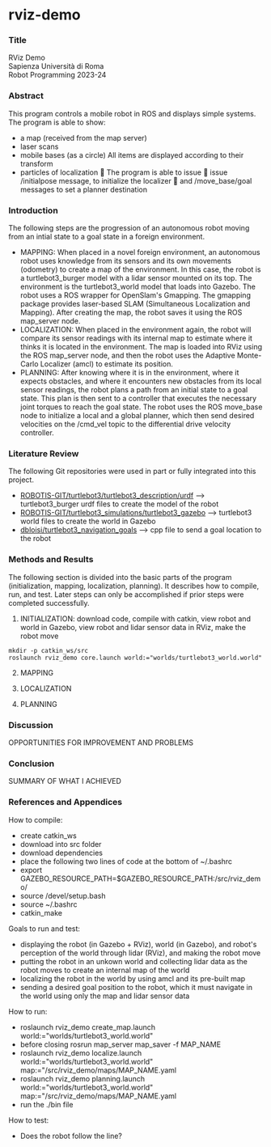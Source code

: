 # rviz-demo



### Title

RViz Demo<br/>
Sapienza Università di Roma<br/>
Robot Programming 2023-24



### Abstract

This program controls a mobile robot in ROS and displays simple systems. The program is able to show:
- a map (received from the map server)
- laser scans
- mobile bases (as a circle)
All items are displayed according to their transform
- particles of localization
 The program is able to issue
 issue /initialpose message, to initialize the localizer
 and /move_base/goal messages to set a planner destination



### Introduction

The following steps are the progression of an autonomous robot moving from an intial state to a goal state in a foreign environment.
- MAPPING: When placed in a novel foreign environment, an autonomous robot uses knowledge from its sensors and its own movements (odometry) to create a map of the environment. In this case, the robot is a turtlebot3_burger model with a lidar sensor mounted on its top. The environment is the turtlebot3_world model that loads into Gazebo. The robot uses a ROS wrapper for OpenSlam's Gmapping. The gmapping package provides laser-based SLAM (Simultaneous Localization and Mapping). After creating the map, the robot saves it using the ROS map_server node.
- LOCALIZATION: When placed in the environment again, the robot will compare its sensor readings with its internal map to estimate where it thinks it is located in the environment. The map is loaded into RViz using the ROS map_server node, and then the robot uses the Adaptive Monte-Carlo Localizer (amcl) to estimate its position.
- PLANNING: After knowing where it is in the environment, where it expects obstacles, and where it encounters new obstacles from its local sensor readings, the robot plans a path from an initial state to a goal state. This plan is then sent to a controller that executes the necessary joint torques to reach the goal state. The robot uses the ROS move_base node to initialize a local and a global planner, which then send desired velocities on the /cmd_vel topic to the differential drive velocity controller.



### Literature Review

The following Git repositories were used in part or fully integrated into this project.
- [ROBOTIS-GIT/turtlebot3/turtlebot3_description/urdf](https://github.com/ROBOTIS-GIT/turtlebot3/tree/master/turtlebot3_description/urdf) --> turtlebot3_burger urdf files to create the model of the robot
- [ROBOTIS-GIT/turtlebot3_simulations/turtlebot3_gazebo](https://github.com/ROBOTIS-GIT/turtlebot3_simulations/tree/master/turtlebot3_gazebo) --> turtlebot3 world files to create the world in Gazebo
- [dbloisi/turtlebot3_navigation_goals](https://github.com/dbloisi/turtlebot3_navigation_goals/blob/master/src/turtlebot3_navigation_goals.cpp) --> cpp file to send a goal location to the robot



### Methods and Results

The following section is divided into the basic parts of the program (initialization, mapping, localization, planning). It describes how to compile, run, and test. Later steps can only be accomplished if prior steps were completed successfully.

1) INITIALIZATION: download code, compile with catkin, view robot and world in Gazebo, view robot and lidar sensor data in RViz, make the robot move

```
mkdir -p catkin_ws/src
roslaunch rviz_demo core.launch world:="worlds/turtlebot3_world.world"
```

2) MAPPING

3) LOCALIZATION

4) PLANNING



### Discussion
OPPORTUNITIES FOR IMPROVEMENT AND PROBLEMS

### Conclusion
SUMMARY OF WHAT I ACHIEVED

### References and Appendices

How to compile:
- create catkin_ws
- download into src folder
- download dependencies
- place the following two lines of code at the bottom of ~/.bashrc
- export GAZEBO_RESOURCE_PATH=$GAZEBO_RESOURCE_PATH:<path-to-ws>/src/rviz_demo/
- source <path-to-ws>/devel/setup.bash
- source ~/.bashrc
- catkin_make

Goals to run and test:
- displaying the robot (in Gazebo + RViz), world (in Gazebo), and robot's perception of the world through lidar (RViz), and making the robot move
- putting the robot in an unkown world and collecting lidar data as the robot moves to create an internal map of the world
- localizing the robot in the world by using amcl and its pre-built map
- sending a desired goal position to the robot, which it must navigate in the world using only the map and lidar sensor data

How to run:
- roslaunch rviz_demo create_map.launch world:="worlds/turtlebot3_world.world"
- before closing rosrun map_server map_saver -f MAP_NAME
- roslaunch rviz_demo localize.launch world:="worlds/turtlebot3_world.world" map:="<path-to-ws>/src/rviz_demo/maps/MAP_NAME.yaml
- roslaunch rviz_demo planning.launch world:="worlds/turtlebot3_world.world" map:="<path-to-ws>/src/rviz_demo/maps/MAP_NAME.yaml
- run the ./bin file

How to test:
- Does the robot follow the line?
